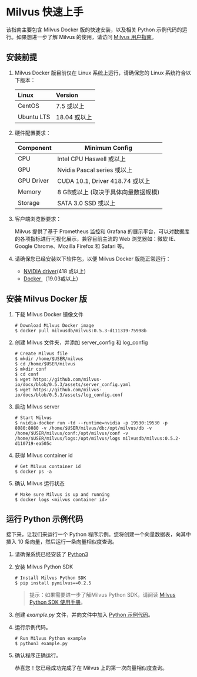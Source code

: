 # Milvus 快速上手

该指南主要包含 Milvus Docker 版的快速安装，以及相关 Python 示例代码的运行。如果想进一步了解 Milvus 的使用，请访问 [Milvus 用户指南](https://github.com/milvus-io/docs/blob/0.5.3/zh-CN/userguide/install_milvus.md)。

## 安装前提
1. Milvus Docker 版目前仅在 Linux 系统上运行，请确保您的 Linux 系统符合以下版本：

   | Linux        | Version        |
   | :----------------------- | :---------- |
   | CentOS                   | 7.5 或以上 |
   | Ubuntu LTS               | 18.04 或以上 |

2. 硬件配置要求：

   | Component |   Minimum Config         |
   | -------- | ---------------- |
   | CPU      | Intel CPU Haswell 或以上         |
   | GPU      | Nvidia Pascal series 或以上 |
   | GPU Driver    | CUDA 10.1, Driver 418.74 或以上 |
   | Memory     | 8 GB或以上 (取决于具体向量数据规模) |
   | Storage | SATA 3.0 SSD 或以上    |

3. 客户端浏览器要求：

   Milvus 提供了基于 Prometheus 监控和 Grafana 的展示平台，可以对数据库的各项指标进行可视化展示，兼容目前主流的 Web 浏览器如：微软 IE、Google Chrome、Mozilla Firefox 和 Safari 等。

4. 请确保您已经安装以下软件包，以便 Milvus Docker 版能正常运行：

   - [NVIDIA driver](https://www.nvidia.com/Download/index.aspx)(418 或以上)
   - [Docker ](https://docs.docker.com/install/)（19.03或以上）


## 安装 Milvus Docker 版

1. 下载 Milvus Docker 镜像文件

   ```shell
   # Download Milvus Docker image
   $ docker pull milvusdb/milvus:0.5.3-d111319-75998b
   ```

2. 创建 Milvus 文件夹，并添加 server_config 和 log_config

   ```shell
   # Create Milvus file
   $ mkdir /home/$USER/milvus
   $ cd /home/$USER/milvus
   $ mkdir conf
   $ cd conf
   $ wget https://github.com/milvus-io/docs/blob/0.5.3/assets/server_config.yaml
   $ wget https://github.com/milvus-io/docs/blob/0.5.3/assets/log_config.conf
   ```

3. 启动 Milvus server

   ```shell
   # Start Milvus
   $ nvidia-docker run -td --runtime=nvidia -p 19530:19530 -p 8080:8080 -v /home/$USER/milvus/db:/opt/milvus/db -v /home/$USER/milvus/conf:/opt/milvus/conf -v /home/$USER/milvus/logs:/opt/milvus/logs milvusdb/milvus:0.5.2-d110719-ea505c
   ```

4. 获得 Milvus container id

   ```shell
   # Get Milvus container id
   $ docker ps -a
   ```

5. 确认 Milvus 运行状态

   ```shell
   # Make sure Milvus is up and running
   $ docker logs <milvus container id>
   ```

## 运行 Python 示例代码

接下来，让我们来运行一个 Python 程序示例。您将创建一个向量数据表，向其中插入 10 条向量，然后运行一条向量相似度查询。

1. 请确保系统已经安装了 [Python3](https://www.python.org/downloads/)

2. 安装 Milvus Python SDK

   ```shell
   # Install Milvus Python SDK
   $ pip install pymilvus==0.2.5
   ```

   > 提示：如果需要进一步了解Milvus Python SDK，请阅读 [Milvus Python SDK 使用手册](https://pypi.org/project/pymilvus)。

3. 创建 *example.py* 文件，并向文件中加入 [Python 示例代码](https://github.com/milvus-io/pymilvus/blob/0.5.3/examples/example.py)。

4. 运行示例代码。

   ```shell
   # Run Milvus Python example
   $ python3 example.py
   ```

5. 确认程序正确运行。

   恭喜您！您已经成功完成了在 Milvus 上的第一次向量相似度查询。
